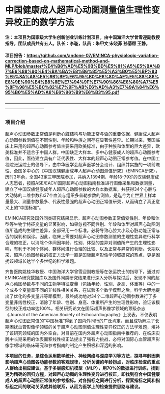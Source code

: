 # 中国健康成人超声心动图测量值生理性变异校正的数学方法

#### 注：本项目为国家级大学生创新创业训练计划项目，由中国海洋大学曾雪迎副教授指导，团队成员共有五人。队长：李璇，队员：朱甲文 宋晓菲 孙菊颐 王静。

#### 项目报告：https://github.com/andone-07/EMINCA-physiologic-variation-correction-based-on-mathematical-method-and-MLP/blob/master/%E4%B8%AD%E5%9B%BD%E5%81%A5%E5%BA%B7%E6%88%90%E4%BA%BA%E8%B6%85%E5%A3%B0%E5%BF%83%E5%8A%A8%E5%9B%BE%E6%95%B0%E6%8D%AE%E5%88%86%E6%9E%90%E4%B8%8E%E7%94%9F%E7%90%86%E6%80%A7%E5%8F%98%E5%BC%82%E7%9F%AB%E6%AD%A3%E7%9A%84%E6%95%B0%E5%AD%A6%E6%96%B9%E6%B3%95.pdf
—————————————————————————————————————————————

### 项目介绍

超声心动图参数正常值是判断心脏结构与功能正常与否的重要依据，健康成人超声心动图参数测值在不同性别、年龄和种族之间存在显著性差异。长期以来，我国临床上采用的超声心动图参考值主要采用欧美标准，由于种族和体型的巨大差异，欧美标准并不适合于中国人群。中国缺乏大样本、多中心健康成人的超声心动图参考值，因此，亟待建立具有广泛代表性、大样本的超声心动图正常参考值。在中国工程院张运院士的倡导下，由中华医学会超声医学分会设计、组织并实施的一项前瞻性、全国多中心的《中国汉族健康成年人超声心动图测值研究》（EMINCA研究），历时3年余，全国43家三甲医院参加，共纳入1394例、年龄18-79岁的汉族健康成人志愿者，按照ASE/EACVI国际超声心动图指南标准进行图像采集和数据测量，建立了中国汉族健康成年人超声心动图参数的大样本数据库，共获得34个心腔与大动脉的二维参数和37个血流与组织多普勒参数的测值，是迄今为止世界上样本量最大、测量参数最多、代表性最强的超声心动图正常值研究，从而确立了真正意义上的“中国标准”。

EMINCA研究及国外同类研究结果显示，超声心动图参数正常值受性别、年龄和体型等生物学特征变量的显著影响，如果忽视不同性别、年龄和体型对超声心动图测值所造成的生理性差异，全部采用一个标准，必将导致心腔大小及心脏功能正常与否的误判和误诊。因此，临床上需要对超声心动图参数测值的生理性变异进行科学合理的校正，以消除个体间因年龄、性别、体型的差异对测值所产生的生理性影响，有利于不同个体间、群体间进行合理的比较、以及正常与异常的判断。长期以来，超声心动图参数的校正方法学一直是国际超声影像学领域研究的热点，更是困扰该领域长达半个多世纪的科学难题。

齐鲁医院姚桂华教授、中国海洋大学曾雪迎副教授等在张运院士的指导下，通过对EMINCA研究数据库以及国外同类研究结果进行深入分析与探讨后，发现不同的超声心动图参数与不同的生物学特征变量（包括年龄、性别、身高、体重等）中的一个或多个变量呈不同的非线性相关关系，在试验多个数学模型之后，科学大胆地提出了优化的多变量非等距模型，最终成功地对34个二维超声心动图参数进行了多变量非线性校正，消除了年龄、性别、身高、体重所产生的生理性影响，验证该模型的校正成功率达100%。相关研究论文在国际超声影像学领域的顶级杂志《Journal of the American Society of Echocardiography》上发表，不仅表明超声心动图正常值的“中国标准”得到了国内外同行的广泛肯定，而且成功解决了长期困扰血管影像学领域的关于超声心动图测值生理性变异校正的方法学难题，填补了该研究领域的国内外空白，对目前在国内外超声心动图指南中推荐的、在临床实践中长期采用的体表面积线性校正法提出了强有力挑战，必将对国际心血管超声影像学领域的临床研究和参考指南的制定产生积极和深远的影响。

**本项目的任务，是综合运用数学统计、神经网络与深度学习等方法，探寻年龄因素影响超声心动图各功能参数的客观规律，分析关键的年龄拐点，对临床检查的重点人群给出相应建议。基于多层感知机模型（MLP），用70%的数据进行训练，找到更为精确的回归方程，对超声心动图的生理性变异进行校正，即找到符合中国健康成人的超声心动图正常值的参考指标。对各指标之间进行分析，探索指标之间和指标组之间的联动关系或其他联系，从而为医学上的检查提供思路与建议。**

 
